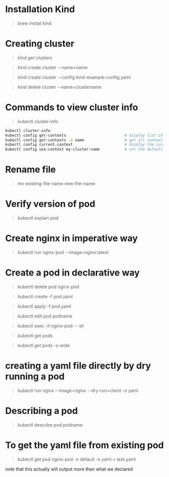# Installation Kind

> brew install kind

# Creating cluster

> kind get clusters

> kind create cluster --name=name

> kind create cluster --config kind-example-config.yaml

> kind delete cluster --name=clustername

# Commands to view cluster info

> kubectl cluster-info

```bash
kubectl cluster-info
kubectl config get-contexts                          # display list of contexts
kubectl config get-contexts -o name                  # get all context names
kubectl config current-context                       # display the current-context
kubectl config use-context my-cluster-name           # set the default context to my-cluster-name
```

# Rename file

> mv existing-file-name new-file-name

# Verify version of pod

> kubectl explain pod

# Create nginx in imperative way

> kubectl run nginx-pod --image=nginx:latest

# Create a pod in declarative way

> kubectl delete pod nginx-pod

> kubectl create -f pod.yaml

> kubectl apply -f pod.yaml

> kubectl edit pod podname

> kubectl exec -it nginx-pod -- sh

> kubectl get pods

> kubectl get pods -o wide

# creating a yaml file directly by dry running a pod

> kubectl run nginx --image=nginx --dry-run=client -o yaml

# Describing a pod

> kubectl describe pod podname

# To get the yaml file from existing pod

> kubectl get pod nginx-pod -n default -o yaml > test.yaml

note that this actually will output more than what we declared
